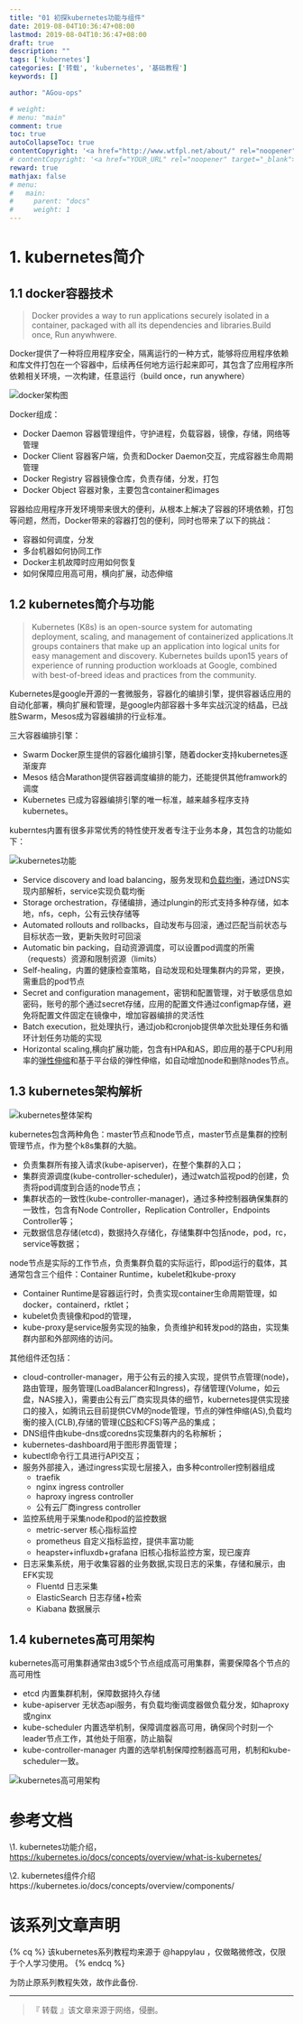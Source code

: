 ```yaml
---
title: "01 初探kubernetes功能与组件"
date: 2019-08-04T10:36:47+08:00
lastmod: 2019-08-04T10:36:47+08:00
draft: true
description: ""
tags: ['kubernetes']
categories: ['转载', 'kubernetes', '基础教程']
keywords: []

author: "AGou-ops"

# weight:
# menu: "main"
comment: true
toc: true
autoCollapseToc: true
contentCopyright: '<a href="http://www.wtfpl.net/about/" rel="noopener" target="_blank">WTFPL v2</a>'
# contentCopyright: '<a href="YOUR_URL" rel="noopener" target="_blank">See origin</a>'
reward: true
mathjax: false
# menu:
#   main:
#     parent: "docs"
#     weight: 1
---
```



# 1. kubernetes简介

## 1.1 docker容器技术

> Docker provides a way to run applications securely isolated in a container, packaged with all its dependencies and libraries.Build once, Run anywhwere.

Docker提供了一种将应用程序安全，隔离运行的一种方式，能够将应用程序依赖和库文件打包在一个容器中，后续再任何地方运行起来即可，其包含了应用程序所依赖相关环境，一次构建，任意运行（build once，run anywhere）

![docker架构图](https://cdn.agou-ops.cn/blog-images/k8s%E5%9F%BA%E7%A1%80/kubernetes%E7%B3%BB%E5%88%97%E6%95%99%E7%A8%8B%EF%BC%88%E4%B8%80%EF%BC%89%E4%BF%AF%E7%9E%B0kubernetes%E5%85%A8%E8%B2%8C/1%20-%201620.jpg)

Docker组成：

- Docker Daemon   容器管理组件，守护进程，负载容器，镜像，存储，网络等管理
- Docker Client      容器客户端，负责和Docker Daemon交互，完成容器生命周期管理
- Docker Registry   容器镜像仓库，负责存储，分发，打包
- Docker Object     容器对象，主要包含container和images

容器给应用程序开发环境带来很大的便利，从根本上解决了容器的环境依赖，打包等问题，然而，Docker带来的容器打包的便利，同时也带来了以下的挑战：

- 容器如何调度，分发
- 多台机器如何协同工作
- Docker主机故障时应用如何恢复
- 如何保障应用高可用，横向扩展，动态伸缩

## 1.2 kubernetes简介与功能

> Kubernetes (K8s) is an open-source system for automating deployment, scaling, and management of containerized applications.It groups containers that make up an application into logical units for easy management and discovery. Kubernetes builds upon15 years of experience of running production workloads at Google, combined with best-of-breed ideas and practices from the community.

Kubernetes是google开源的一套微服务，容器化的编排引擎，提供容器话应用的自动化部署，横向扩展和管理，是google内部容器十多年实战沉淀的结晶，已战胜Swarm，Mesos成为容器编排的行业标准。

三大容器编排引擎：

- Swarm Docker原生提供的容器化编排引擎，随着docker支持kubernetes逐渐废弃
- Mesos 结合Marathon提供容器调度编排的能力，还能提供其他framwork的调度
- Kubernetes 已成为容器编排引擎的唯一标准，越来越多程序支持kubernetes。

kuberntes内置有很多非常优秀的特性使开发者专注于业务本身，其包含的功能如下：

![kubernetes功能](https://cdn.agou-ops.cn/blog-images/k8s%E5%9F%BA%E7%A1%80/kubernetes%E7%B3%BB%E5%88%97%E6%95%99%E7%A8%8B%EF%BC%88%E4%B8%80%EF%BC%89%E4%BF%AF%E7%9E%B0kubernetes%E5%85%A8%E8%B2%8C/2%20-%201620.jpg)

- Service discovery and load balancing，服务发现和[负载均衡](#)，通过DNS实现内部解析，service实现负载均衡
- Storage orchestration，存储编排，通过plungin的形式支持多种存储，如本地，nfs，ceph，公有云快存储等
- Automated rollouts and rollbacks，自动发布与回滚，通过匹配当前状态与目标状态一致，更新失败时可回滚
- Automatic bin packing，自动资源调度，可以设置pod调度的所需（requests）资源和限制资源（limits）
- Self-healing，内置的健康检查策略，自动发现和处理集群内的异常，更换，需重启的pod节点
- Secret and configuration management，密钥和配置管理，对于敏感信息如密码，账号的那个通过secret存储，应用的配置文件通过configmap存储，避免将配置文件固定在镜像中，增加容器编排的灵活性
- Batch execution，批处理执行，通过job和cronjob提供单次批处理任务和循环计划任务功能的实现
- Horizontal scaling,横向扩展功能，包含有HPA和AS，即应用的基于CPU利用率的[弹性伸缩](#)和基于平台级的弹性伸缩，如自动增加node和删除nodes节点。

## 1.3 kubernetes架构解析

![kubernetes整体架构](https://cdn.agou-ops.cn/blog-images/k8s%E5%9F%BA%E7%A1%80/kubernetes%E7%B3%BB%E5%88%97%E6%95%99%E7%A8%8B%EF%BC%88%E4%B8%80%EF%BC%89%E4%BF%AF%E7%9E%B0kubernetes%E5%85%A8%E8%B2%8C/3%20-%201620.jpg)

kubernetes包含两种角色：master节点和node节点，master节点是集群的控制管理节点，作为整个k8s集群的大脑。

- 负责集群所有接入请求(kube-apiserver)，在整个集群的入口；
- 集群资源调度(kube-controller-scheduler)，通过watch监视pod的创建，负责将pod调度到合适的node节点；
- 集群状态的一致性(kube-controller-manager)，通过多种控制器确保集群的一致性，包含有Node Controller，Replication Controller，Endpoints Controller等；
- 元数据信息存储(etcd)，数据持久存储化，存储集群中包括node，pod，rc，service等数据；

node节点是实际的工作节点，负责集群负载的实际运行，即pod运行的载体，其通常包含三个组件：Container Runtime，kubelet和kube-proxy

- Container Runtime是容器运行时，负责实现container生命周期管理，如docker，containerd，rktlet；
- kubelet负责镜像和pod的管理，
- kube-proxy是service服务实现的抽象，负责维护和转发pod的路由，实现集群内部和外部网络的访问。

其他组件还包括：

- cloud-controller-manager，用于公有云的接入实现，提供节点管理(node)，路由管理，服务管理(LoadBalancer和Ingress)，存储管理(Volume，如云盘，NAS接入)，需要由公有云厂商实现具体的细节，kubernetes提供实现接口的接入，如腾讯云目前提供CVM的node管理，节点的弹性伸缩(AS),负载均衡的接入(CLB),存储的管理([CBS](#)和CFS)等产品的集成；
- DNS组件由kube-dns或coredns实现集群内的名称解析；
- kubernetes-dashboard用于图形界面管理；
- kubectl命令行工具进行API交互；
- 服务外部接入，通过ingress实现七层接入，由多种controller控制器组成
  - traefik
  - nginx ingress controller
  - haproxy ingress controller
  - 公有云厂商ingress controller
- 监控系统用于采集node和pod的监控数据
  - metric-server  核心指标监控
  - prometheus    自定义指标监控，提供丰富功能
  - heapster+influxdb+grafana  旧核心指标监控方案，现已废弃
- 日志采集系统，用于收集容器的业务数据,实现日志的采集，存储和展示，由EFK实现
  - Fluentd  日志采集
  - ElasticSearch  日志存储+检索
  - Kiabana  数据展示

## 1.4 kubernetes高可用架构

kubernetes高可用集群通常由3或5个节点组成高可用集群，需要保障各个节点的高可用性

- etcd  内置集群机制，保障数据持久存储
- kube-apiserver  无状态api服务，有负载均衡调度器做负载分发，如haproxy或nginx
- kube-scheduler 内置选举机制，保障调度器高可用，确保同个时刻一个leader节点工作，其他处于阻塞，防止脑裂
- kube-controller-manager 内置的选举机制保障控制器高可用，机制和kube-scheduler一致。

![kubernetes高可用架构](https://cdn.agou-ops.cn/blog-images/k8s%E5%9F%BA%E7%A1%80/kubernetes%E7%B3%BB%E5%88%97%E6%95%99%E7%A8%8B%EF%BC%88%E4%B8%80%EF%BC%89%E4%BF%AF%E7%9E%B0kubernetes%E5%85%A8%E8%B2%8C/4%20-%201620.jpg)

# 参考文档

\1. kubernetes功能介绍，https://kubernetes.io/docs/concepts/overview/what-is-kubernetes/

\2. kubernetes组件介绍https://kubernetes.io/docs/concepts/overview/components/

# 该系列文章声明
{% cq %} 该kubernetes系列教程均来源于 @happylau ，仅做略微修改，仅限于个人学习使用。 {% endcq %}

为防止原系列教程失效，故作此备份.

---

> 『 转载 』该文章来源于网络，侵删。 

